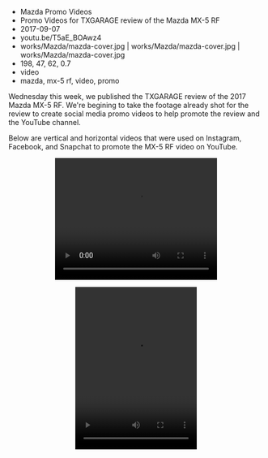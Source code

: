 * Mazda Promo Videos
* Promo Videos for TXGARAGE review of the Mazda MX-5 RF
* 2017-09-07
* youtu.be/T5aE_BOAwz4
* works/Mazda/mazda-cover.jpg | works/Mazda/mazda-cover.jpg | works/Mazda/mazda-cover.jpg
* 198, 47, 62, 0.7
* video
* mazda, mx-5 rf, video, promo

Wednesday this week, we published the TXGARAGE review of the 2017 Mazda MX-5 RF. We're begining to take the footage already shot for the review to create social media promo videos to help promote the review and the YouTube channel. 

Below are vertical and horizontal videos that were used on Instagram, Facebook, and Snapchat to promote the MX-5 RF video on YouTube.

<div style="text-align:center;">
<video width="320" height="240" controls controlsList="nodownload" style="margin-bottom:1em;">
  <source src="/assets/img/works/Mazda/Instagram-Horizontal.mp4" type="video/mp4">
  Your browser does not support the video tag.
</video>
<br>
<video width="240" height="320" controls controlsList="nodownload">
  <source src="/assets/img/works/Mazda/Instagram-Vertical.mp4" type="video/mp4">
  Your browser does not support the video tag.
</video>
</div>
